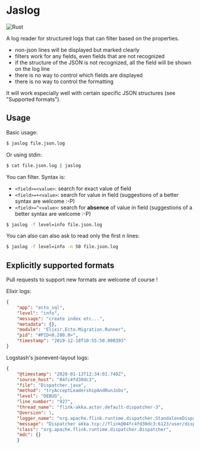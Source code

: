 # Jaslog

![Rust](https://github.com/jbruggem/jaslog/workflows/Rust/badge.svg)

A log reader for structured logs that can filter based on the properties.

- non-json lines will be displayed but marked clearly
- filters work for any fields, even fields that are not recognized
- if the structure of the JSON is not recognized, all the field will be shown on the log line
- there is no way to control which fields are displayed
- there is no way to control the formatting

It will work especially well with certain specific JSON structures (see "Supported formats").

## Usage

Basic usage:

```sh
$ jaslog file.json.log
```

Or using stdin:

```sh
$ cat file.json.log | jaslog
```

You can filter. Syntax is:

* `<field>=<value>`: search for exact value of field
* `<field>=+<value>`: search for value in field (suggestions of a better syntax are welcome :-P)
* `<field>=^<value>`: search for **absence** of value in field (suggestions of a better syntax are welcome :-P)

```sh
$ jaslog -f level=info file.json.log
```

You can also can also ask to read only the first n lines:


```sh
$ jaslog -f level=info -n 50 file.json.log
```

## Explicitly supported formats

Pull requests to support new formats are welcome of course !

Elixir logs:

```json
{
    "app": "ecto_sql",
    "level": "info",
    "message": "create index etc...",
    "metadata": {},
    "module": "Elixir.Ecto.Migration.Runner",
    "pid": "#PID<0.280.0>",
    "timestamp": "2019-12-18T10:55:50.000393"
}
```

Logstash's jsonevent-layout logs:

```json
{
    "@timestamp": "2020-01-13T12:34:01.740Z",
    "source_host": "04fc4fd30dc3",
    "file": "Dispatcher.java",
    "method": "tryAcceptLeadershipAndRunJobs",
    "level": "DEBUG",
    "line_number": "927",
    "thread_name": "flink-akka.actor.default-dispatcher-3",
    "@version": 1,
    "logger_name": "org.apache.flink.runtime.dispatcher.StandaloneDispatcher",
    "message": "Dispatcher akka.tcp://flink@04fc4fd30dc3:6123/user/dispatcher accepted leadership with fencing token 00000000000000000000000000000000. Start recovered jobs.",
    "class": "org.apache.flink.runtime.dispatcher.Dispatcher",
    "mdc": {}
    }
```
